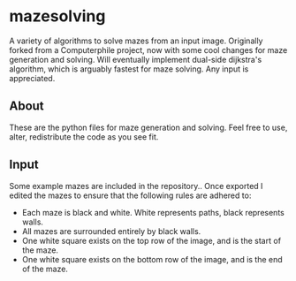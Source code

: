 # mazesolving
A variety of algorithms to solve mazes from an input image.
Originally forked from a Computerphile project, now with some cool changes for maze generation and solving. Will eventually implement dual-side dijkstra's algorithm, which is arguably fastest for maze solving. Any input is appreciated.

## About
These are the python files for maze generation and solving. Feel free to use, alter, redistribute the code as you see fit.

## Input
Some example mazes are included in the repository.. Once exported I edited the mazes to ensure that the following rules are adhered to:

- Each maze is black and white. White represents paths, black represents walls.
- All mazes are surrounded entirely by black walls.
- One white square exists on the top row of the image, and is the start of the maze.
- One white square exists on the bottom row of the image, and is the end of the maze.


